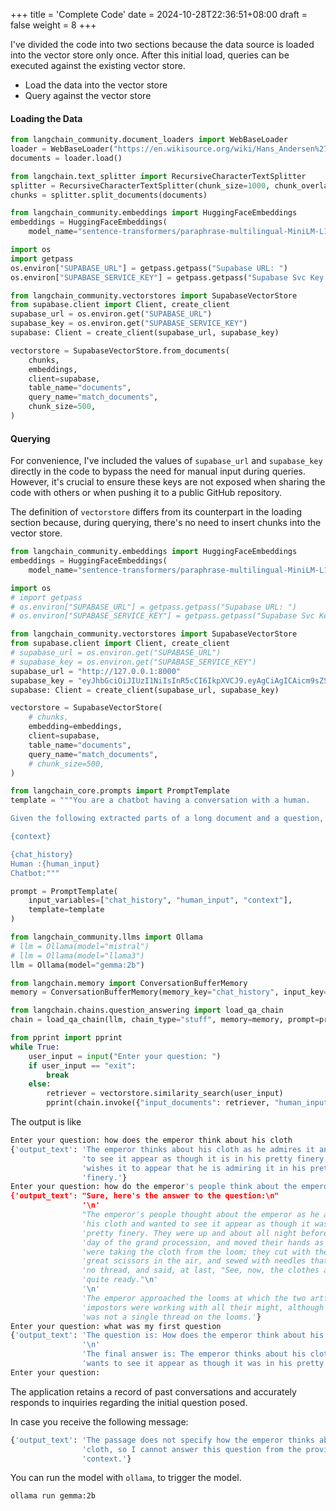+++
title = 'Complete Code'
date = 2024-10-28T22:36:51+08:00
draft = false
weight = 8
+++


I've divided the code into two sections because the data source is loaded into the vector store only once. After this initial load, queries can be executed against the existing vector store.

- Load the data into the vector store
- Query against the vector store

#### Loading the Data

```py
from langchain_community.document_loaders import WebBaseLoader
loader = WebBaseLoader("https://en.wikisource.org/wiki/Hans_Andersen%27s_Fairy_Tales/The_Emperor%27s_New_Clothes")
documents = loader.load()

from langchain.text_splitter import RecursiveCharacterTextSplitter
splitter = RecursiveCharacterTextSplitter(chunk_size=1000, chunk_overlap=100)
chunks = splitter.split_documents(documents)

from langchain_community.embeddings import HuggingFaceEmbeddings
embeddings = HuggingFaceEmbeddings(
    model_name="sentence-transformers/paraphrase-multilingual-MiniLM-L12-v2")

import os
import getpass
os.environ["SUPABASE_URL"] = getpass.getpass("Supabase URL: ")
os.environ["SUPABASE_SERVICE_KEY"] = getpass.getpass("Supabase Svc Key: ")

from langchain_community.vectorstores import SupabaseVectorStore
from supabase.client import Client, create_client
supabase_url = os.environ.get("SUPABASE_URL")
supabase_key = os.environ.get("SUPABASE_SERVICE_KEY")
supabase: Client = create_client(supabase_url, supabase_key)

vectorstore = SupabaseVectorStore.from_documents(
    chunks,
    embeddings,
    client=supabase,
    table_name="documents",
    query_name="match_documents",
    chunk_size=500,
)
```

#### Querying

For convenience, I've included the values of `supabase_url` and `supabase_key` directly in the code to bypass the need for manual input during queries. However, it's crucial to ensure these keys are not exposed when sharing the code with others or when pushing it to a public GitHub repository.

The definition of `vectorstore` differs from its counterpart in the loading section because, during querying, there's no need to insert chunks into the vector store.


```py
from langchain_community.embeddings import HuggingFaceEmbeddings
embeddings = HuggingFaceEmbeddings(
    model_name="sentence-transformers/paraphrase-multilingual-MiniLM-L12-v2")

import os
# import getpass
# os.environ["SUPABASE_URL"] = getpass.getpass("Supabase URL: ")
# os.environ["SUPABASE_SERVICE_KEY"] = getpass.getpass("Supabase Svc Key: ")

from langchain_community.vectorstores import SupabaseVectorStore
from supabase.client import Client, create_client
# supabase_url = os.environ.get("SUPABASE_URL")
# supabase_key = os.environ.get("SUPABASE_SERVICE_KEY")
supabase_url = "http://127.0.0.1:8000"
supabase_key = "eyJhbGciOiJIUzI1NiIsInR5cCI6IkpXVCJ9.eyAgCiAgICAicm9sZSI6ICJhbm9uIiwKICAgICJpc3MiOiAic3VwYWJhc2UtZGVtbyIsCiAgICAiaWF0IjogMTY0MTc2OTIwMCwKICAgICJleHAiOiAxNzk5NTM1NjAwCn0.dc_X5iR_VP_qT0zsiyj_I_OZ2T9FtRU2BBNWN8Bu4GE"
supabase: Client = create_client(supabase_url, supabase_key)

vectorstore = SupabaseVectorStore(
    # chunks,
    embedding=embeddings,
    client=supabase,
    table_name="documents",
    query_name="match_documents",
    # chunk_size=500,
)

from langchain_core.prompts import PromptTemplate
template = """You are a chatbot having a conversation with a human.

Given the following extracted parts of a long document and a question, create a final answer.

{context}

{chat_history}
Human :{human_input}
Chatbot:"""

prompt = PromptTemplate(
    input_variables=["chat_history", "human_input", "context"],
    template=template
)

from langchain_community.llms import Ollama
# llm = Ollama(model="mistral")
# llm = Ollama(model="llama3")
llm = Ollama(model="gemma:2b")

from langchain.memory import ConversationBufferMemory
memory = ConversationBufferMemory(memory_key="chat_history", input_key="human_input")

from langchain.chains.question_answering import load_qa_chain
chain = load_qa_chain(llm, chain_type="stuff", memory=memory, prompt=prompt)

from pprint import pprint
while True:
    user_input = input("Enter your question: ")
    if user_input == "exit":
        break
    else:
        retriever = vectorstore.similarity_search(user_input)
        pprint(chain.invoke({"input_documents": retriever, "human_input": user_input}, return_only_outputs=True))
```

The output is like

```python
Enter your question: how does the emperor think about his cloth
{'output_text': 'The emperor thinks about his cloth as he admires it and wants '
                'to see it appear as though it is in his pretty finery. He '
                'wishes it to appear that he is admiring it in his pretty '
                'finery.'}
Enter your question: how do the emperor's people think about the emperor
{'output_text': "Sure, here's the answer to the question:\n"
                '\n'
                "The emperor's people thought about the emperor as he admired "
                'his cloth and wanted to see it appear as though it was in his '
                'pretty finery. They were up and about all night before the '
                'day of the grand procession, and moved their hands as if they '
                'were taking the cloth from the loom; they cut with their '
                'great scissors in the air, and sewed with needles that held '
                'no thread, and said, at last, "See, now, the clothes are '
                'quite ready."\n'
                '\n'
                'The emperor approached the looms at which the two artful '
                'impostors were working with all their might, although there '
                'was not a single thread on the looms.'}
Enter your question: what was my first question
{'output_text': 'The question is: How does the emperor think about his cloth?\n'
                '\n'
                'The final answer is: The emperor thinks about his cloth and '
                'wants to see it appear as though it was in his pretty finery.'}
Enter your question:
```

The application retains a record of past conversations and accurately responds to inquiries regarding the initial question posed.

In case you receive the following message:

```sh
{'output_text': 'The passage does not specify how the emperor thinks about his '
                'cloth, so I cannot answer this question from the provided '
                'context.'}
```

You can run the model with `ollama`, to trigger the model.
```sh
ollama run gemma:2b
```
